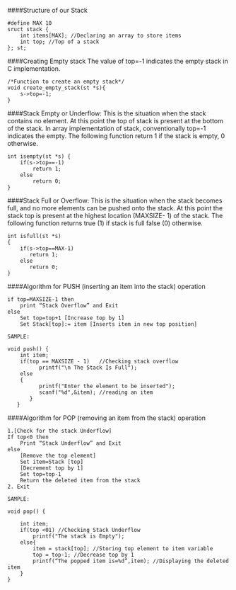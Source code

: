 ####Structure of our Stack
```
#define MAX 10
sruct stack {
	int items[MAX]; //Declaring an array to store items
	int top; //Top of a stack 
}; st;
```

####Creating Empty stack
The value of top=-1 indicates the empty stack in C implementation.
```
/*Function to create an empty stack*/
void create_empty_stack(st *s){
	s->top=-1; 
}
```

####Stack Empty or Underflow:
This is the situation when the stack contains no element. At this point the top of stack is present at the bottom of the stack. In array implementation of stack, conventionally top=-1 indicates the empty.
The following function return 1 if the stack is empty, 0 otherwise.
```
int isempty(st *s) {
	if(s->top==-1) 
		return 1;
	else
		return 0;
}
```
####Stack Full or Overflow:
This is the situation when the stack becomes full, and no more elements can be pushed onto the stack. At this point the stack top is present at the highest location (MAXSIZE- 1) of the stack. The following function returns true (1) if stack is full false (0) otherwise.
```
int isfull(st *s)
{
	if(s->top==MAX-1)
	   return 1;
	else
	   return 0;
}
```
####Algorithm for PUSH (inserting an item into the stack) operation
```
if top=MAXSIZE-1 then
	print “Stack Overflow” and Exit 
else
	Set top=top+1 [Increase top by 1]
	Set Stack[top]:= item [Inserts item in new top position]

SAMPLE:	

void push() {
    int item;
    if(top == MAXSIZE - 1)   //Checking stack overflow
          printf("\n The Stack Is Full");
    else
    {
          printf("Enter the element to be inserted");
          scanf("%d",&item); //reading an item
       } 
   }
```

####Algorithm for POP (removing an item from the stack) operation
```
1.[Check for the stack Underflow] 
If top<0 then
	Print “Stack Underflow” and Exit
else
	[Remove the top element]
	Set item=Stack [top]
	[Decrement top by 1]
	Set top=top-1
	Return the deleted item from the stack
2. Exit

SAMPLE:

void pop() {

	int item;
	if(top <01) //Checking Stack Underflow
		printf("The stack is Empty"); 
	else{
		item = stack[top]; //Storing top element to item variable
		top = top-1; //Decrease top by 1
		printf(“The popped item is=%d”,item); //Displaying the deleted item
	} 
}
```

